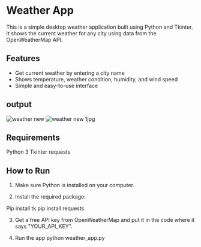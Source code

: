 # Weather App

This is a simple desktop weather application built using Python and Tkinter. It shows the current weather for any city using data from the OpenWeatherMap API.

## Features

- Get current weather by entering a city name
- Shows temperature, weather condition, humidity, and wind speed
- Simple and easy-to-use interface

## output
![weather new](https://github.com/user-attachments/assets/40b1a793-6493-4cc6-a976-3db1bede66e5)
![weather new 1jpg](https://github.com/user-attachments/assets/01fc476a-3385-4e50-84ae-29b5f09eded1)

 
 
## Requirements
 Python 3
 Tkinter
 requests

## How to Run

1. Make sure Python is installed on your computer.

2. Install the required package:

Pip install tk
pip install requests

3. Get a free API key from OpenWeatherMap and put it in the code where it says "YOUR_API_KEY".


4. Run the app
            python weather_app.py


